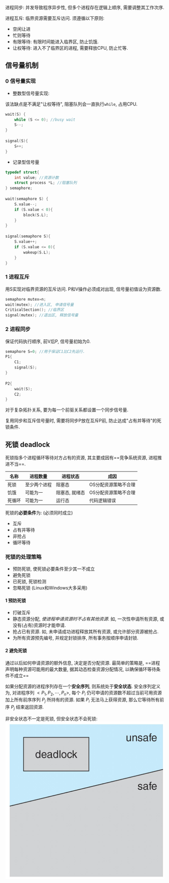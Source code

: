 进程同步: 并发导致程序异步性, 但多个进程存在逻辑上顺序, 需要调整其工作次序.

进程互斥: 临界资源需要互斥访问. 须遵循以下原则:
- 空闲让进
- 忙则等待
- 有限等待: 有限时间能进入临界区, 防止饥饿.
- 让权等待: 进入不了临界区的进程, 需要释放CPU, 防止忙等.

## 信号量机制

### 0 信号量实现

- 整数型信号量实现:

该法缺点是不满足"让权等待", 阻塞队列会一直执行`while`, 占用CPU.
```c
wait(S) {
	while (S <= 0); //busy wait
	S--;
}

signal(S){
	S++;
}
```

- 记录型信号量
```c
typedef struct{
	int value; //资源计数
	struct process *L; //阻塞队列
} semaphore;

wait(semaphore S) {
	S.value--;
	if (S.value < 0){
		block(S.L);
	}
}

signal(semaphore S){
	S.value++;
	if (S.value <= 0){
		wakeup(S.L);
	}
}
```

### 1 进程互斥

用S实现对临界资源的互斥访问. P和V操作必须成对出现, 信号量初值设为资源数.

```c
semaphore mutex=n;
wait(mutex); //进入区, 申请信号量
CriticalSection(); //临界区
signal(mutex); //退出区, 释放信号量
```

### 2 进程同步

保证代码执行顺序, 前V后P, 信号量初始为0.

```c
semaphore S=0; //用于保证C1比C2先运行.
P1{
	C1;
	signal(S);
}

P2{
	wait(S);
	C2;
}
```

对于复杂拓扑关系, 要为每一个前驱关系都设置一个同步信号量. 

复用同步和互斥信号量时, 需要将同步P放在互斥P前, 防止达成"占有并等待"的死锁条件.

## 死锁 deadlock

死锁指多个进程循环等待对方占有的资源, 其主要成因有==竞争系统资源, 进程推进不当==. 

| 名称   | 进程数量     | 进程状态       | 成因                 |
| ------ | ------------ | -------------- | -------------------- |
| 死锁   | 至少两个进程 | 阻塞态         | OS分配资源策略不合理 |
| 饥饿   | 可能为一     | 阻塞态, 就绪态 | OS分配资源策略不合理 |
| 死循环 | 可能为一     | 运行态         | 代码逻辑错误                     |

死锁的**必要条件**为: (必须同时成立)
- 互斥
- 占有并等待
- 非抢占
- 循环等待

### 死锁的处理策略

- 预防死锁, 使死锁必要条件至少其一不成立
- 避免死锁
- 已死锁, 死锁检测
- 忽略死锁 (Linux和Windows大多采用)

#### 1 预防死锁

- 打破互斥
- 静态资源分配, *使进程申请资源时不占有其他资源*. 如, 一次性申请所有资源, 或没有(占有)资源时才能申请.
- 抢占已有资源. 如, 未申请成功进程释放其所有资源, 或允许部分资源被抢占.
- 为所有资源预先编号, 并规定封锁排序, 所有事务按顺序申请封锁.

#### 2 避免死锁

通过以后如何申请资源的额外信息, 决定是否分配资源. 最简单的策略是, ==进程声明每种资源可能用的最大数量, 据其动态检查资源分配情况, 以确保循环等待条件不成立==

如果分配资源的进程序列存在一个**安全序列**, 则系统处于**安全状态**. 安全序列定义为, 对进程序列 $<P_1, P_2, \cdots, P_n>$, 每个 $P_i$ 仍可申请的资源数不超过当前可用资源加上所有前序序列 $P_j$ 所持有的资源. 如果 $P_i$ 无法马上获得资源, 那么它等待所有前序 $P_j$ 结束返回资源.

非安全状态不一定是死锁, 但安全状态不会死锁: 
![|200](../../attach/Pasted%20image%2020230620175908.png)
